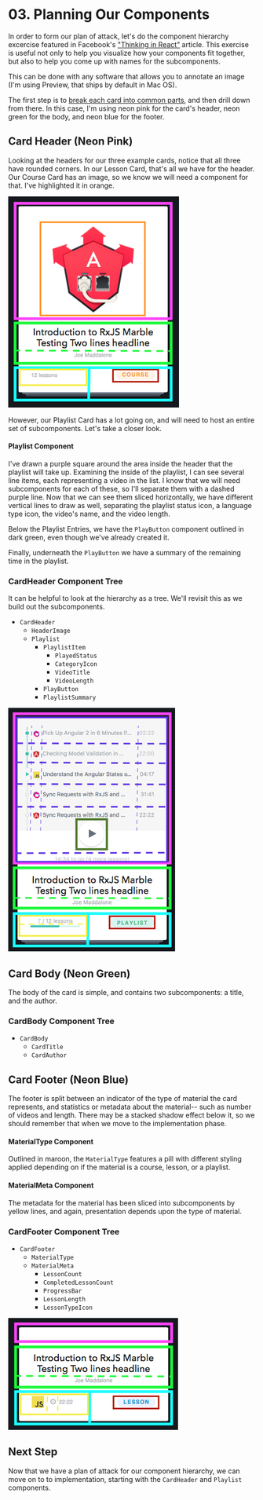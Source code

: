 # 03. Planning Our Components

In order to form our plan of attack, let's do the component hierarchy excercise featured in Facebook's ["Thinking in React"](https://facebook.github.io/react/docs/thinking-in-react.html) article. This exercise is useful not only to help you visualize how your components fit together, but also to help you come up with names for the subcomponents.

This can be done with any software that allows you to annotate an image (I'm using Preview, that ships by default in Mac OS).

The first step is to [break each card into common parts](./allcards.png), and then drill down from there. In this case, I'm using neon pink for the card's header, neon green for the body, and neon blue for the footer.

## Card Header (Neon Pink)
Looking at the headers for our three example cards, notice that all three have rounded corners. In our Lesson Card, that's all we have for the header. Our Course Card has an image, so we know we will need a component for that. I've highlighted it in orange.

![](./coursecard-hierarchy.png)

However, our Playlist Card has a lot going on, and will need to host an entire set of subcomponents. Let's take a closer look.

#### Playlist Component
I've drawn a purple square around the area inside the header that the playlist will take up. Examining the inside of the playlist, I can see several line items, each representing a video in the list. I know that we will need subcomponents for each of these, so I'll separate them with a dashed purple line. Now that we can see them sliced horizontally, we have different vertical lines to draw as well, separating the playlist status icon, a language type icon, the video's name, and the video length.

Below the Playlist Entries, we have the `PlayButton` component outlined in dark green, even though we've already created it.

Finally, underneath the `PlayButton` we have a summary of the remaining time in the playlist.

### CardHeader Component Tree
It can be helpful to look at the hierarchy as a tree. We'll revisit this as we build out the subcomponents.

* `CardHeader`
  - `HeaderImage`
  - `Playlist`
    - `PlaylistItem`
      - `PlayedStatus`
      - `CategoryIcon`
      - `VideoTitle`
      - `VideoLength`
    - `PlayButton`
    - `PlaylistSummary`

![](./playlistcard-hierarchy.png)

## Card Body (Neon Green)
The body of the card is simple, and contains two subcomponents: a title, and the author.

### CardBody Component Tree
* `CardBody`
  - `CardTitle`
  - `CardAuthor`

## Card Footer (Neon Blue)
The footer is split between an indicator of the type of material the card represents, and statistics or metadata about the material-- such as number of videos and length. There may be a stacked shadow effect below it, so we should remember that when we move to the implementation phase.

#### MaterialType Component
Outlined in maroon, the `MaterialType` features a pill with different styling applied depending on if the material is a course, lesson, or a playlist.

#### MaterialMeta Component
The metadata for the material has been sliced into subcomponents by yellow lines, and again, presentation depends upon the type of material.

### CardFooter Component Tree
* `CardFooter`
  - `MaterialType`
  - `MaterialMeta`
    - `LessonCount`
    - `CompletedLessonCount`
    - `ProgressBar`
    - `LessonLength`
    - `LessonTypeIcon`

![](./lessoncard-hierarchy.png)

## Next Step
Now that we have a plan of attack for our component hierarchy, we can move on to to implementation, starting with the `CardHeader` and `Playlist` components.
